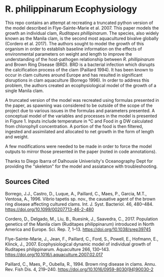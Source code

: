 # R. philippinarum Ecophysiology

This repo contains an attempt at recreating a truncated python version of the model described in Flye-Sainte-Marie et al. 2007. This paper models the growth an individual clam, _Ruditapes phillipinarum_. The species, also widely known as the Manila clam, is the second most aquacultured bivalve globally (Cordero et al. 2017). The authors sought to model the growth of this organism in order to establish baseline information on the effects of environmental parameters on weight and length to improve the understanding of the host-pathogen relationship between _R. phillipinarum_ and Brown Ring Disease (BRD). BRD is a bacterial infection which disrupts the calcification process of the clam (Paillard 1994). It has been known to occur in clam cultures around Europe and has resulted in significant disruptions in clam aquaculture (Borrego 1996). In order to address this problem, the authors created an ecophysiological model of the growth of a single Manila clam. 

A truncated version of the model was recreated using formulas presented in the paper, as spawning was considered to be outside of the scope of the project due to various issues in the formulas and parameters presented. A conceptual model of the variables and processes in the model is presented in Figure 1. Inputs include temperature in °C and Food in g DW calculated from chlorophyll concentration. A portion of the food is then filtered, ingested and assimilated and allocated to net growth in the form of length and weight.

A few modifications were needed to be made in order to force the model outputs to mirror those presented in the paper (noted in code annotations). 

Thanks to Diego Ibarra of Dalhousie Univerisity's Oceanography Dept for providing the "skeleton" for the model and assiatance with troubleshooting. 

## Sources Cited

Borrego, J.J., Castro, D., Luque, A., Paillard, C., Maes, P., Garcia, M.T., Ventosa, A., 1996. Vibrio tapetis sp. nov., the causative agent of the brown ring disease affecting cultured clams. Int. J. Syst. Bacteriol. 46, 480–484. https://doi.org/10.1099/00207713-46-2-480

Cordero, D., Delgado, M., Liu, B., Ruesink, J., Saavedra, C., 2017. Population genetics of the Manila clam (Ruditapes philippinarum) introduced in North America and Europe. Sci. Rep. 7, 1–13. https://doi.org/10.1038/srep39745

Flye-Sainte-Marie, J., Jean, F., Paillard, C., Ford, S., Powell, E., Hofmann, E., Klinck, J., 2007. Ecophysiological dynamic model of individual growth of Ruditapes philippinarum. Aquaculture 266, 130–143. https://doi.org/10.1016/j.aquaculture.2007.02.017

Paillard, C., Maes, P., Oubella, R., 1994. Brown ring disease in clams. Annu. Rev. Fish Dis. 4, 219–240. https://doi.org/10.1016/0959-8030(94)90030-2


